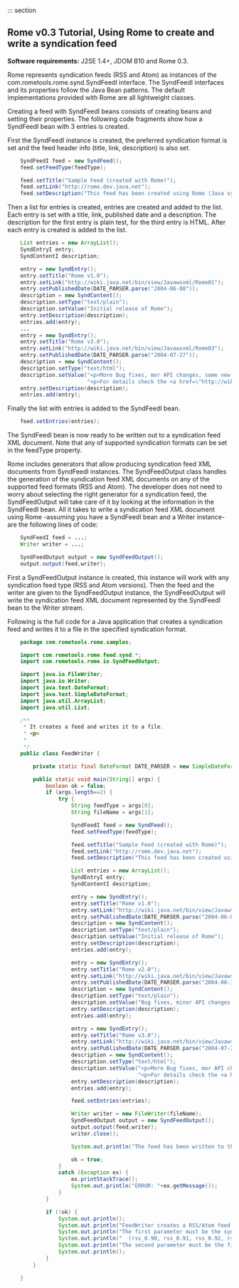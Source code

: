 ::: section
## Rome v0.3 Tutorial, Using Rome to create and write a syndication feed

**Software requirements:** J2SE 1.4+, JDOM B10 and Rome 0.3.

Rome represents syndication feeds (RSS and Atom) as instances of the
com.rometools.rome.synd.SyndFeedI interface. The SyndFeedI interfaces
and its properties follow the Java Bean patterns. The default
implementations provided with Rome are all lightweight classes.

Creating a feed with SyndFeedI beans consists of creating beans and
setting their properties. The following code fragments show how a
SyndFeedI bean with 3 entries is created.

First the SyndFeedI instance is created, the preferred syndication
format is set and the feed header info (title, link, description) is
also set.

```java
    SyndFeedI feed = new SyndFeed();
    feed.setFeedType(feedType);

    feed.setTitle("Sample Feed (created with Rome)");
    feed.setLink("http://rome.dev.java.net");
    feed.setDescription("This feed has been created using Rome (Java syndication utilities");
```

Then a list for entries is created, entries are created and added to the
list. Each entry is set with a title, link, published date and a
description. The description for the first entry is plain test, for the
third entry is HTML. After each entry is created is added to the list.

```java
    List entries = new ArrayList();
    SyndEntryI entry;
    SyndContentI description;

    entry = new SyndEntry();
    entry.setTitle("Rome v1.0");
    entry.setLink("http://wiki.java.net/bin/view/Javawsxml/Rome01");
    entry.setPublishedDate(DATE_PARSER.parse("2004-06-08"));
    description = new SyndContent();
    description.setType("text/plain");
    description.setValue("Initial release of Rome");
    entry.setDescription(description);
    entries.add(entry);
    ...
    entry = new SyndEntry();
    entry.setTitle("Rome v3.0");
    entry.setLink("http://wiki.java.net/bin/view/Javawsxml/Rome03");
    entry.setPublishedDate(DATE_PARSER.parse("2004-07-27"));
    description = new SyndContent();
    description.setType("text/html");
    description.setValue("<p>More Bug fixes, mor API changes, some new features and some Unit testing</p>"+
                         "<p>For details check the <a href=\"http://wiki.java.net/bin/view/Javawsxml/RomeChangesLog#RomeV03\">Changes Log</a></p>");
    entry.setDescription(description);
    entries.add(entry);
```

Finally the list with entries is added to the SyndFeedI bean.

```java
    feed.setEntries(entries);
```

The SyndFeedI bean is now ready to be written out to a syndication feed
XML document. Note that any of supported syndication formats can be set
in the feedType property.

Rome includes generators that allow producing syndication feed XML
documents from SyndFeedI instances. The SyndFeedOutput class handles the
generation of the syndication feed XML documents on any of the supported
feed formats (RSS and Atom). The developer does not need to worry about
selecting the right generator for a syndication feed, the SyndFeedOutput
will take care of it by looking at the information in the SyndFeedI
bean. All it takes to write a syndication feed XML document using Rome
-assuming you have a SyndFeedI bean and a Writer instance- are the
following lines of code:

```java
    SyndFeedI feed = ...;
    Writer writer = ...;

    SyndFeedOutput output = new SyndFeedOutput();
    output.output(feed,writer);
```

First a SyndFeedOutput instance is created, this instance will work with
any syndication feed type (RSS and Atom versions). Then the feed and the
writer are given to the SyndFeedOutput instance, the SyndFeedOutput will
write the syndication feed XML document represented by the SyndFeedI
bean to the Writer stream.

Following is the full code for a Java application that creates a
syndication feed and writes it to a file in the specified syndication
format.

```java
    package com.rometools.rome.samples;

    import com.rometools.rome.feed.synd.*;
    import com.rometools.rome.io.SyndFeedOutput;

    import java.io.FileWriter;
    import java.io.Writer;
    import java.text.DateFormat;
    import java.text.SimpleDateFormat;
    import java.util.ArrayList;
    import java.util.List;

    /**
     * It creates a feed and writes it to a file.
     * <p>
     *
     */
    public class FeedWriter {

        private static final DateFormat DATE_PARSER = new SimpleDateFormat("yyyy-MM-dd");

        public static void main(String[] args) {
            boolean ok = false;
            if (args.length==2) {
                try {
                    String feedType = args[0];
                    String fileName = args[1];

                    SyndFeedI feed = new SyndFeed();
                    feed.setFeedType(feedType);

                    feed.setTitle("Sample Feed (created with Rome)");
                    feed.setLink("http://rome.dev.java.net");
                    feed.setDescription("This feed has been created using Rome (Java syndication utilities");

                    List entries = new ArrayList();
                    SyndEntryI entry;
                    SyndContentI description;

                    entry = new SyndEntry();
                    entry.setTitle("Rome v1.0");
                    entry.setLink("http://wiki.java.net/bin/view/Javawsxml/Rome01");
                    entry.setPublishedDate(DATE_PARSER.parse("2004-06-08"));
                    description = new SyndContent();
                    description.setType("text/plain");
                    description.setValue("Initial release of Rome");
                    entry.setDescription(description);
                    entries.add(entry);

                    entry = new SyndEntry();
                    entry.setTitle("Rome v2.0");
                    entry.setLink("http://wiki.java.net/bin/view/Javawsxml/Rome02");
                    entry.setPublishedDate(DATE_PARSER.parse("2004-06-16"));
                    description = new SyndContent();
                    description.setType("text/plain");
                    description.setValue("Bug fixes, minor API changes and some new features");
                    entry.setDescription(description);
                    entries.add(entry);

                    entry = new SyndEntry();
                    entry.setTitle("Rome v3.0");
                    entry.setLink("http://wiki.java.net/bin/view/Javawsxml/Rome03");
                    entry.setPublishedDate(DATE_PARSER.parse("2004-07-27"));
                    description = new SyndContent();
                    description.setType("text/html");
                    description.setValue("<p>More Bug fixes, mor API changes, some new features and some Unit testing</p>"+
                                         "<p>For details check the <a href=\"http://wiki.java.net/bin/view/Javawsxml/RomeChangesLog#RomeV03\">Changes Log</a></p>");
                    entry.setDescription(description);
                    entries.add(entry);

                    feed.setEntries(entries);

                    Writer writer = new FileWriter(fileName);
                    SyndFeedOutput output = new SyndFeedOutput();
                    output.output(feed,writer);
                    writer.close();

                    System.out.println("The feed has been written to the file ["+fileName+"]");

                    ok = true;
                }
                catch (Exception ex) {
                    ex.printStackTrace();
                    System.out.println("ERROR: "+ex.getMessage());
                }
            }

            if (!ok) {
                System.out.println();
                System.out.println("FeedWriter creates a RSS/Atom feed and writes it to a file.");
                System.out.println("The first parameter must be the syndication format for the feed");
                System.out.println("  (rss_0.90, rss_0.91, rss_0.92, rss_0.93, rss_0.94, rss_1.0 rss_2.0 or atom_0.3)");
                System.out.println("The second parameter must be the file name for the feed");
                System.out.println();
            }
        }

    }
```
